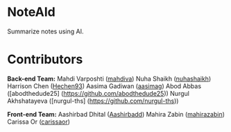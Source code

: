 # NoteAId

Summarize notes using AI.

# Contributors

**Back-end Team:**
Mahdi Varposhti ([mahdiva](https://github.com/mahdiva))
Nuha Shaikh ([nuhashaikh](https://github.com/nuhashaikh))
Harrison Chen ([Hechen93](https://github.com/Hechen93))
Aasima Gadiwan ([aasimag](https://github.com/aasimag))
Abod Abbas ([abodthedude25] (https://github.com/abodthedude25))
Nurgul Akhshatayeva ([nurgul-ths] (https://github.com/nurgul-ths))

**Front-end Team:**
Aashirbad Dhital ([Aashirbadd](https://github.com/Aashirbadd))
Mahira Zabin ([mahirazabin](https://github.com/mahirazabin))
Carissa Or ([carissaor](https://github.com/carissaor))
